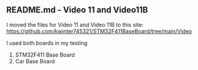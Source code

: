 ## README.md - Video 11 and Video11B

I moved the files for Video 11 and Video 11B to this site:
https://github.com/kwinter745321/STM32F411BaseBoard/tree/main/Video

I used both boards in my testing.
1. STM32F411 Base Board
2. Car Base Board

